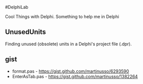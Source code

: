 #DelphiLab

Cool Things with Delphi. Something to help me in Delphi

## UnusedUnits

Finding unused (obsolete) units in a Delphi's project file (.dpr).


## gist

 - format.pas - https://gist.github.com/martinusso/6293590
 - EnterAsTab.pas - https://gist.github.com/martinusso/1382264
